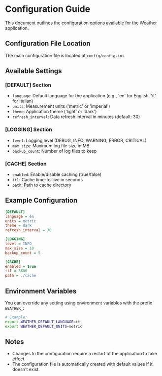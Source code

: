 # Configuration Guide

This document outlines the configuration options available for the Weather application.

## Configuration File Location

The main configuration file is located at `config/config.ini`.

## Available Settings

### [DEFAULT] Section
- `language`: Default language for the application (e.g., 'en' for English, 'it' for Italian)
- `units`: Measurement units ('metric' or 'imperial')
- `theme`: Application theme ('light' or 'dark')
- `refresh_interval`: Data refresh interval in minutes (default: 30)

### [LOGGING] Section
- `level`: Logging level (DEBUG, INFO, WARNING, ERROR, CRITICAL)
- `max_size`: Maximum log file size in MB
- `backup_count`: Number of log files to keep

### [CACHE] Section
- `enabled`: Enable/disable caching (true/false)
- `ttl`: Cache time-to-live in seconds
- `path`: Path to cache directory

## Example Configuration

```ini
[DEFAULT]
language = en
units = metric
theme = dark
refresh_interval = 30

[LOGGING]
level = INFO
max_size = 10
backup_count = 5

[CACHE]
enabled = true
ttl = 3600
path = ./cache
```

## Environment Variables

You can override any setting using environment variables with the prefix `WEATHER_`:

```bash
# Example:
export WEATHER_DEFAULT_LANGUAGE=it
export WEATHER_DEFAULT_UNITS=metric
```

## Notes

- Changes to the configuration require a restart of the application to take effect.
- The configuration file is automatically created with default values if it doesn't exist.

